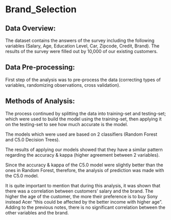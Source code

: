 # Brand_Selection

## Data Overview:

The dataset contains the answers of the survey including the following variables (Salary, Age, Education Level, Car, Zipcode, Credit, Brand). 
The results of the survey were filled out by 10,000 of our existing customers.

## Data Pre-processing:

First step of the analysis was to pre-process the data (correcting types of variables, randomizing observations, cross validation). 

## Methods of Analysis:

The process continued by splitting the data into training-set and testing-set; which were used to build the model using the training-set, 
then applying it on the testing-set to see how much accurate is the model. 

The models which were used are based on 2 classifiers (Random Forest and C5.0 Decision Trees).

The results of applying our models showed that they have a similar pattern regarding the accuracy & kappa (higher agreement between 2 variables). 

Since the accuracy & kappa of the C5.0 model were slightly better than the ones in Random Forest, 
therefore, the analysis of prediction was made with the C5.0 model.

It is quite important to mention that during this analysis, it was shown that there was a correlation between customers’ salary and the brand. 
The higher the age of the customer, the more their preference is to buy Sony instead Acer “this could be affected by the better income with higher age”.
Adding to the previous notes, there is no significant correlation between the other variables and the brand.

